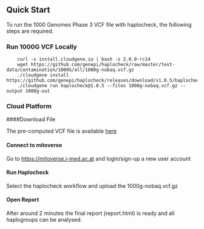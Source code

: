 
## Quick Start

To run the 1000 Genomes Phase 3 VCF file  with haplocheck, the following steps are required.


### Run 1000G VCF Locally 

        curl -s install.cloudgene.io | bash -s 2.0.0-rc14
        wget https://github.com/genepi/haplocheck/raw/master/test-data/contamination/1000G/all/1000g-nobaq.vcf.gz
        ./cloudgene install https://github.com/genepi/haplocheck/releases/download/v1.0.5/haplocheck.zip
        ./cloudgene run haplocheck@1.0.5 --files 1000g-nobaq.vcf.gz --output 1000g-out
        
### Cloud Platform 

####Download File 

The pre-computed VCF file is available [here](https://github.com/genepi/haplocheck/raw/master/test-data/contamination/1000G/all/1000g-nobaq.vcf.gz)

#### Connect to mitoverse
Go to https://mitoverse.i-med.ac.at and login/sign-up a new user account

#### Run Haplocheck
Select the haplocheck workflow and upload the 1000g-nobaq.vcf.gz

#### Open Report
After around 2 minutes the final report (report.html) is ready and all haplogroups can be analysed.



